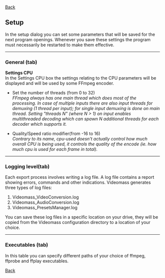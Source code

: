 [Back](../../videomass_use.md)

## Setup

In the setup dialog you can set some parameters that will be saved for the next program openings. 
Whenever you save these settings the program must necessarily be restarted to make them effective.

------------------
### General (tab)

**Settings CPU**   
In the Settings CPU box the settings relating to the CPU parameters will be displayed and will be used 
by some FFmpeg encoder.   

- Set the number of threads (from 0 to 32)   
  _FFmpeg always has one main thread which does most of the processing. In case of multiple inputs there are 
  also input threads for demuxing (1 thread per input); for single input demuxing is done on main thread.
  Setting "threads N" (where N > 1) on input enables multithreaded decoding which can spawn N additional threads 
  for each decoder which supports it._
  
 - Quality/Speed ratio modifier(from -16 to 16)   
   _Contrary to its name, cpu-used doesn't actually control how much overall CPU is being used, it controls the 
   quality of the encode (ie. how much cpu is used for each frame in total)._   
  
-------------------  
### Logging level(tab)

Each export process involves writing a log file. A log file contains a report showing errors, commands and other 
indications. Videomass generates three types of log files:   

1) Videomass_VideoConversion.log
2) Videomass_AudioConversion.log
3) Videomass_PresetsManager.log   

You can save these log files in a specific location on your drive, they will be copied from the Videomass configuration directory to a location of your choice.

-------------------
### Executables (tab)

In this table you can specify different paths of your choice of ffmpeg, ffprobe and ffplay executables.   

[Back](../../videomass_use.md)
